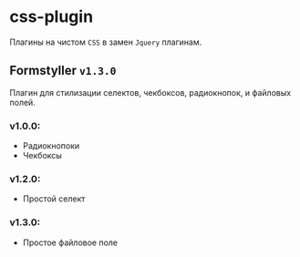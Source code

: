 # css-plugin
Плагины на чистом `CSS` в замен `Jquery` плагинам.

## Formstyller `v1.3.0`
Плагин для стилизации селектов, чекбоксов, радиокнопок, и файловых полей.

### v1.0.0:
+ Радиокнопоки
+ Чекбоксы

### v1.2.0:
+ Простой селект

### v1.3.0:
+ Простое файловое поле
